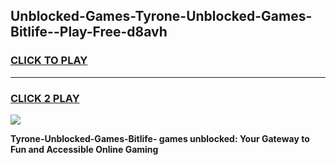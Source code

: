 
## Unblocked-Games-Tyrone-Unblocked-Games-Bitlife--Play-Free-d8avh
<h3>
<a href="https://premium76.site?title=Tyrone-Unblocked-Games-Bitlife-&ref=09A">CLICK TO PLAY</a></h3>
<hr>

<h3>
<a href="https://premium76.site?title=Tyrone-Unblocked-Games-Bitlife-&ref=09A">CLICK 2 PLAY</a>
  
</h3>

<a href="https://premium76.site?title=Tyrone-Unblocked-Games-Bitlife-&ref=09A"><img src="https://clearcache.store/games.png"></a>


**Tyrone-Unblocked-Games-Bitlife- games unblocked: Your Gateway to Fun and Accessible Online Gaming**
